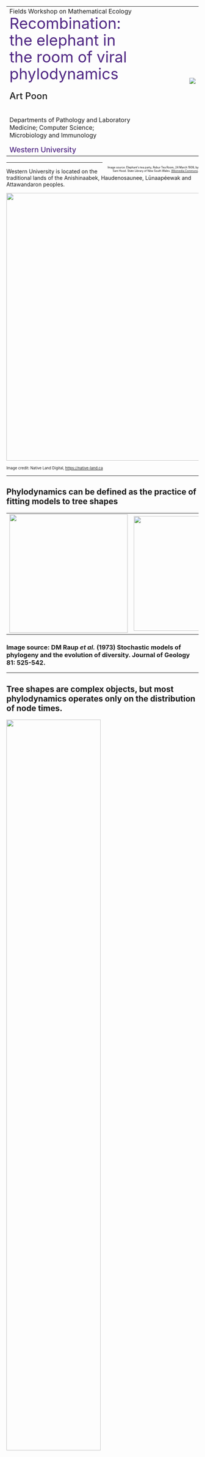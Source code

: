 
<table>
<tr>
<td>
Fields Workshop on Mathematical Ecology
<div style="font-size: 2.5em; line-height: 1.1; color: #4F2683;">Recombination: the elephant in the room of viral phylodynamics</div>
<div style="font-size: 1.5em; line-height: 3; font-weight: 500;">Art Poon</div>

Departments of Pathology and Laboratory Medicine; Computer Science; Microbiology and Immunology<br/>

<div style="font-size: 1.2em; color: #4F2683; font-weight: 500;">
Western University
</div>

</td>
<td width="33%">
<img src="/img/elephant-in-the-room.jpg" style="float: right;"/>
</td>
</tr>
</table>

<div style="float: right; text-align: right; width: 50%; color: black; font-size: 0.5em">
<br/>
Image source: Elephant's tea party, Robur Tea Room, 24 March 1939, by Sam Hood. State Library of New South Wales. <a href="https://commons.wikimedia.org/wiki/File:Elephant%27s_tea_party,_Robur_Tea_Room,_24_March_1939,_by_Sam_Hood_(8739115901).jpg">Wikimedia Commons</a>.
</div>



---

Western University is located on the traditional lands of the Anishinaabek, Haudenosaunee, L&#363;naap&eacute;ewak and Attawandaron peoples.

<img src="/img/native-land.png" width=700/>

<small><small>
Image credit: Native Land Digital, https://native-land.ca
</small></small>

---

## Phylodynamics can be defined as the practice of fitting models to tree shapes

<table>
<tr>
<td><img src="/img/raup1973.png" height=310/></td>
<td><img src="/img/raup1973-2.png" height=300/></td>
</tr>
</table>


### Image source: DM Raup <i>et al.</i> (1973) Stochastic models of phylogeny and the evolution of diversity. Journal of Geology 81: 525-542.

---


## Tree shapes are complex objects, but most phylodynamics operates only on the distribution of node times.

<img src="/img/macpherson2022.png" width="70%">

### Image source: A MacPherson <i>et al.</i> 2022. Unifying phylogenetic birth-death models in epidemiology and macroevolution. Syst Biol 71: 172-189.

---

# The birth-death SIR model 

* Phylodynamic models generally equate lineage birth (internal node) with transmission.
  * Birth occurs at rate $\lambda$, which may vary over time, *i.e.*, $\\{\lambda\_1, \lambda_2, \ldots \\}$.
* Assume lineage death (terminal node) means removal (including sampling) at rate $\mu$.
* The BDSIR model (K&uuml;nhert *et al.*, 2014) constrains variation in $\lambda$ and $\mu$ over time by an SIR model, where growth is $S$-limited.

![](/img/SIR-model.svg)

---

# The basic reproduction number

* The rate of change in the number of infected individuals ($I$) is:

`$$\frac{dI}{dt} = (\beta S - \gamma) I$$`

* The number of infections grows when $\beta S / \gamma > 1$.
* At the start of an epidemic, this quantity is known as the basic reproduction number, $R_0$.
  * The expected number of secondary infections from an index case.
  * An important parameter for public health decision-making.

---

# $R_0$ and phylodynamics

* Phylodynamic methods are increasingly used to estimate $R_0$ from genetic sequence data.
<img src="https://virological.org/uploads/default/original/1X/8f21f08be4ef14d94441e26c058332e72536ea53.png" height=220/>

* Higher $R_0$ should be associated with a greater concentration of internal node times near root.

### Image source: TG Vaughan et al. (2020) Phylodynamic Analyses of outbreaks in China, Italy, Washington State (USA), and the Diamond Princess. https://virological.org

---

# Recombination is the exchange of genetic material between genomes

![](/img/recombination.svg)

---

# Many RNA viruses exhibit high rates of recombination

* HIV-1 undergoes about $1.3\times 10^{-3}$ recombination events per nucleotide per cellular infection (Schlub *et al*, 2010).

<div style="width: 100%; height: 100px; overflow: hidden;">
<img src="https://www.hiv.lanl.gov/scratch/CRFimg/4_CRF04_cpx.png" style="max-height: unset; height: 150px; margin: -30px 0 0 200px; padding: 0; border: unset;"/>
</div>

* About 0.1 to 0.4 reassortment events occur per lineage per year in influenza viruses (M&uuml;ller *et al* 2020).
  * Reassortment is a form of recombination involving the exchange of entire genome segments.

### Image source: https://www.hiv.lanl.gov/components/sequence/HIV/crfdb/crfs.comp

---

# Recombination creates phylogenetic discordance between different intervals of the genome

![](/img/phylo-discord.svg)

---

# Discordant phylogenies can be represented jointly as an ancestral recombination graph

<img src="/img/ancestral-recomb-graph.svg" width=80%/>

---

# Resolving trees from an ARG is analogous to a subtree-prune-regraft operation

![](/img/5692f1-linear.png)


---

# Phylodynamic studies seldom account for recombination

* If we are reconstructing a single tree from the sequence alignment, then we are essentially averaging over multiple trees.
* It is widely known in the evolutionary biology literature that recombination tends to make this average tree more "star-like", *e.g.*, Schierup and Hein (2000).
  * In the extreme case, every site evolves independently.
* Is phylodynamic estimation of $R_0$ confounded by recombination?

---

# Simulation methods

* Used [ReMASTER](https://tgvaughan.github.io/remaster/) (BEAST2, v2.7.2; Vaughan 2024) to simulate trees under the BDSIR model.
* Two sets of parameters determined by fitting BDSIR to data, with priors informed by literature:
  1. "HIV-like" model
  2. "SARS-CoV-2-like" model
* Used [Pyvolve](https://github.com/sjspielman/pyvolve) (v1.1.0, Spielman and Wilke 2015) to simulate an alignment from the tree.
  * Calibrated on real data (substitution biases, base frequencies, nucleotide entropy).

---

# Baseline tests

<table>
  <tr>
  <td>
    <ul>
      <li>Fit BDSIR model in BEAST2 to simulated alignments.</li>
      <li>Set a narrow prior on $\gamma$ (<tt>becomeUninfectious</tt> rate) to address parameter identifiability issue, <i>i.e.</i>, <a href="https://academic.oup.com/mbe/article/38/9/4010/6278301">Louca <i>et al.</i> 2021</a>.</li>
      <li>Evaluated five combinations of model parameters (colours) and five replicates of one set of parameters (squares).</li>
    </ul>
  </td>
  <td width="45%">
    <img src="/img/recombR0-tests.svg" width=400/>
  </td>
  </tr>
</table>

---

# Adding recombination

1. Assume $B$ breakpoints are distributed uniformly at random across the alignment.
2. Assign the simulated tree to the leftmost interval.
3. At each breakpoint, apply a subtree-prune-regraft (SPR) operation to a random point in the preceding tree.
  * This assumes that parental lineages are always sampled!
4. Simulate alignments for every tree.
5. Combine intervals to generate the recombinant alignment.

---



---

# Thanks!

<table>
<tr>
  <td>
    <img src="/img/cihr.png" width="250px"/><br/>
    <img src="/img/NSERC_RGB.png" width="230px"/>
    <img src="/img/NIH_NIAID.jpg" width="180px"/>
  </td>
  <td style="vertical-align: middle;">
    <img src="/img/lab-thumbnails.jpeg" width="400px"/>
  </td>
</tr>
</table>
